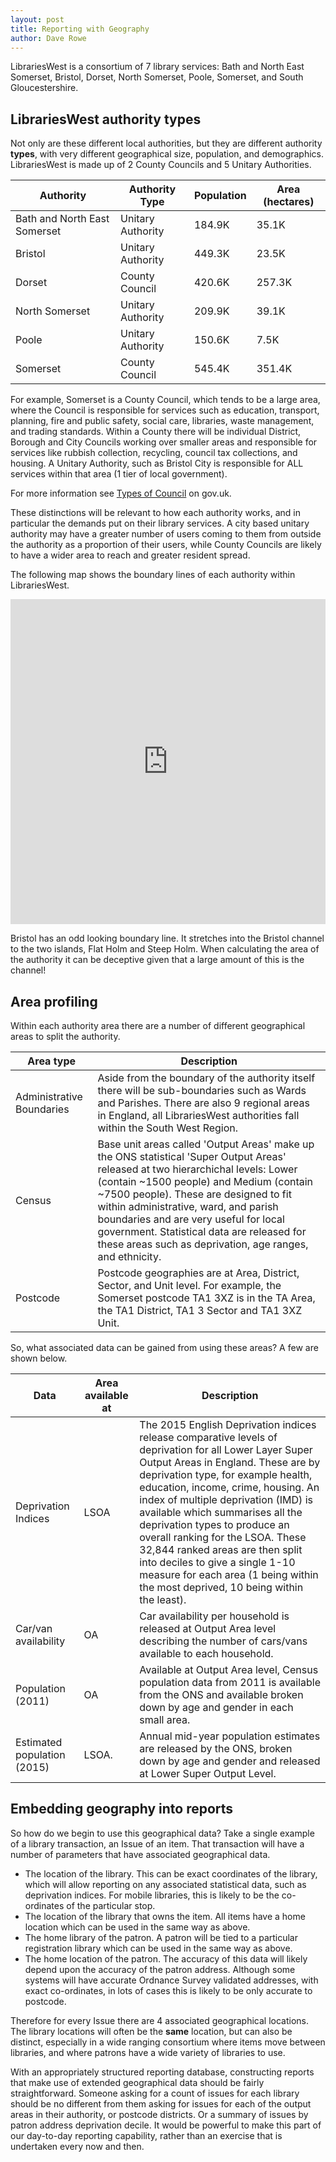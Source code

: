 ```yaml
---
layout: post
title: Reporting with Geography
author: Dave Rowe
---
```


LibrariesWest is a consortium of 7 library services: Bath and North East Somerset, Bristol, Dorset, North Somerset, Poole, Somerset, and South Gloucestershire.

## LibrariesWest authority types

Not only are these different local authorities, but they are different authority **types**, with very different geographical size, population, and demographics.  LibrariesWest is made up of 2 County Councils and 5 Unitary Authorities.  

| Authority | Authority Type | Population | Area (hectares) |
| --------- | -------------- | ---------- | --------------- |
| Bath and North East Somerset | Unitary Authority | 184.9K | 35.1K |
| Bristol | Unitary Authority | 449.3K | 23.5K |
| Dorset | County Council | 420.6K | 257.3K |
| North Somerset | Unitary Authority | 209.9K | 39.1K |
| Poole | Unitary Authority | 150.6K | 7.5K |
| Somerset | County Council | 545.4K | 351.4K |

For example, Somerset is a County Council, which tends to be a large area, where the Council is responsible for services such as education, transport, planning, fire and public safety, social care, libraries, waste management, and trading standards.  Within a County there will be individual District, Borough and City Councils working over smaller areas and responsible for services like rubbish collection, recycling, council tax collections, and housing.  A Unitary Authority, such as Bristol City is responsible for ALL services within that area (1 tier of local government).

For more information see [Types of Council](https://www.gov.uk/understand-how-your-council-works/types-of-council) on gov.uk.

These distinctions will be relevant to how each authority works, and in particular the demands put on their library services.  A city based unitary authority may have a greater number of users coming to them from outside the authority as a proportion of their users, while County Councils are likely to have a wider area to reach and greater resident spread.

The following map shows the boundary lines of each authority within LibrariesWest.

<iframe width="100%" height="520" frameborder="0" src="https://dxrowe.carto.com/viz/2f168e60-a769-11e6-843b-0e3ebc282e83/embed_map" allowfullscreen webkitallowfullscreen mozallowfullscreen oallowfullscreen msallowfullscreen></iframe>

Bristol has an odd looking boundary line.  It stretches into the Bristol channel to the two islands, Flat Holm and Steep Holm.  When calculating the area of the authority it can be deceptive given that a large amount of this is the channel!

## Area profiling

Within each authority area there are a number of different geographical areas to split the authority.

| Area type | Description |
| --------- | ----------- |
| Administrative Boundaries | Aside from the boundary of the authority itself there will be sub-boundaries such as Wards and Parishes.  There are also 9 regional areas in England, all LibrariesWest authorities fall within the South West Region. |
| Census | Base unit areas called 'Output Areas' make up the ONS statistical 'Super Output Areas' released at two hierarchichal levels: Lower (contain ~1500 people) and Medium (contain ~7500 people).  These are designed to fit within administrative, ward, and parish boundaries and are very useful for local government.  Statistical data are released for these areas such as deprivation, age ranges, and ethnicity. |
| Postcode | Postcode geographies are at Area, District, Sector, and Unit level.  For example, the Somerset postcode TA1 3XZ is in the TA Area, the TA1 District, TA1 3 Sector and TA1 3XZ Unit. |

So, what associated data can be gained from using these areas? A few are shown below.

| Data | Area available at | Description |
| ---- | ----------------- | ----------- |
| Deprivation Indices | LSOA | The 2015 English Deprivation indices release comparative levels of deprivation for all Lower Layer Super Output Areas in England.  These are by deprivation type, for example health, education, income, crime, housing.  An index of multiple deprivation (IMD) is available which summarises all the deprivation types to produce an overall ranking for the LSOA.  These 32,844 ranked areas are then split into deciles to give a single 1-10 measure for each area (1 being within the most deprived, 10 being within the least). |
| Car/van availability | OA | Car availability per household is released at Output Area level describing the number of cars/vans available to each household. |
| Population (2011) | OA | Available at Output Area level, Census population data from 2011 is available from the ONS and available broken down by age and gender in each small area. |
| Estimated population (2015) | LSOA. | Annual mid-year population estimates are released by the ONS, broken down by age and gender and released at Lower Super Output Level.

## Embedding geography into reports

So how do we begin to use this geographical data?  Take a single example of a library transaction, an Issue of an item.  That transaction will have a number of parameters that have associated geographical data.

- The location of the library.  This can be exact coordinates of the library, which will allow reporting on any associated statistical data, such as deprivation indices.  For mobile libraries, this is likely to be the co-ordinates of the particular stop.
- The location of the library that owns the item.  All items have a home location which can be used in the same way as above.
- The home library of the patron.  A patron will be tied to a particular registration library which can be used in the same way as above.
- The home location of the patron.  The accuracy of this data will likely depend upon the accuracy of the patron address.  Although some systems will have accurate Ordnance Survey validated addresses, with exact co-ordinates, in lots of cases this is likely to be only accurate to postcode.

Therefore for every Issue there are 4 associated geographical locations.  The library locations will often be the **same** location, but can also be distinct, especially in a wide ranging consortium where items move between libraries, and where patrons have a wide variety of libraries to use.

With an appropriately structured reporting database, constructing reports that make use of extended geographical data should be fairly straightforward.  Someone asking for a count of issues for each library should be no different from them asking for issues for each of the output areas in their authority, or postcode districts.  Or a summary of issues by patron address deprivation decile.  It would be powerful to make this part of our day-to-day reporting capability, rather than an exercise that is undertaken every now and then.